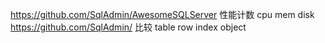 
https://github.com/SqlAdmin/AwesomeSQLServer 性能计数  cpu mem disk
https://github.com/SqlAdmin/  比较 table row index object